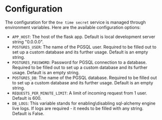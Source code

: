 # Configuration

The configuration for the `One time secret` service is managed through environment variables. Here are the available configuration options:

- `APP_HOST`: The host of the flask app. Default is local development server string "0.0.0.0".
- `POSTGRES_USER`: The name of the PGSQL user. Required to be filled out to set up a custom database and its further usage. Default is an empty string.
- `POSTGRES_PASSWORD`: Password for PGSQL connection to a database. Required to be filled out to set up a custom database and its further usage. Default is an empty string.
- `POSTGRES_DB`: The name of the PGSQL database. Required to be filled out to set up a custom database and its further usage. Default is an empty string.
- `REQUESTS_PER_MINUTE_LIMIT`: A limit of incoming request from 1 user. Default is 600.
- `DB_LOGS`: This variable stands for enabling\disabling sql-alchemy engine live logs. If logs are required - it needs to be filled with any string. Default is False.
